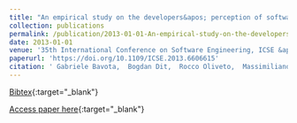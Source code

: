 ```yaml
---
title: "An empirical study on the developers&apos; perception of software coupling"
collection: publications
permalink: /publication/2013-01-01-An-empirical-study-on-the-developers-perception-of-software-coupling
date: 2013-01-01
venue: '35th International Conference on Software Engineering, ICSE &apos;13, San Francisco, CA, USA, May 18-26, 2013'
paperurl: 'https://doi.org/10.1109/ICSE.2013.6606615'
citation: ' Gabriele Bavota,  Bogdan Dit,  Rocco Oliveto,  Massimiliano Di Penta,  Denys Poshyvanyk,  Andrea De Lucia, &quot;An empirical study on the developers&amp;apos; perception of software coupling.&quot; 35th International Conference on Software Engineering, ICSE &amp;apos;13, San Francisco, CA, USA, May 18-26, 2013, 2013.'
---
```

[Bibtex](https://dblp.org/rec/bib/conf/icse/BavotaDOPPL13){:target="_blank"}

[Access paper here](https://doi.org/10.1109/ICSE.2013.6606615){:target="_blank"}
